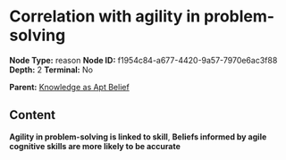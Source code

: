 # Correlation with agility in problem-solving

**Node Type:** reason
**Node ID:** f1954c84-a677-4420-9a57-7970e6ac3f88
**Depth:** 2
**Terminal:** No

**Parent:** [Knowledge as Apt Belief](knowledge-as-apt-belief.md)

## Content

**Agility in problem-solving is linked to skill**, **Beliefs informed by agile cognitive skills are more likely to be accurate**
